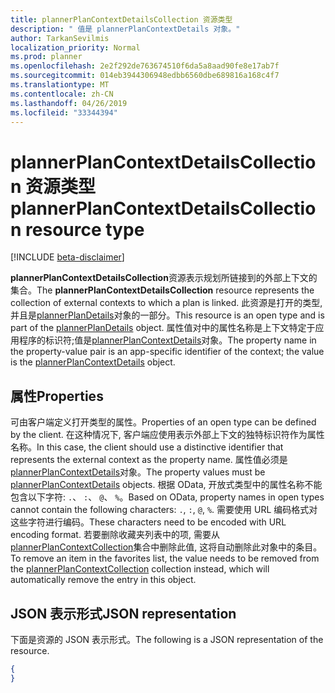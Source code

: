 ```yaml
---
title: plannerPlanContextDetailsCollection 资源类型
description: " 值是 plannerPlanContextDetails 对象。"
author: TarkanSevilmis
localization_priority: Normal
ms.prod: planner
ms.openlocfilehash: 2e2f292de763674510f6da5a8aad90fe8e17ab7f
ms.sourcegitcommit: 014eb3944306948edbb6560dbe689816a168c4f7
ms.translationtype: MT
ms.contentlocale: zh-CN
ms.lasthandoff: 04/26/2019
ms.locfileid: "33344394"
---
```

# <a name="plannerplancontextdetailscollection-resource-type"></a><span data-ttu-id="fd108-103">plannerPlanContextDetailsCollection 资源类型</span><span class="sxs-lookup"><span data-stu-id="fd108-103">plannerPlanContextDetailsCollection resource type</span></span>

[!INCLUDE [beta-disclaimer](../../includes/beta-disclaimer.md)]


<span data-ttu-id="fd108-104">**plannerPlanContextDetailsCollection**资源表示规划所链接到的外部上下文的集合。</span><span class="sxs-lookup"><span data-stu-id="fd108-104">The **plannerPlanContextDetailsCollection** resource represents the collection of external contexts to which a plan is linked.</span></span> <span data-ttu-id="fd108-105">此资源是打开的类型, 并且是[plannerPlanDetails](plannerplandetails.md)对象的一部分。</span><span class="sxs-lookup"><span data-stu-id="fd108-105">This resource is an open type and is part of the [plannerPlanDetails](plannerplandetails.md) object.</span></span> <span data-ttu-id="fd108-106">属性值对中的属性名称是上下文特定于应用程序的标识符;值是[plannerPlanContextDetails](plannerplancontextdetails.md)对象。</span><span class="sxs-lookup"><span data-stu-id="fd108-106">The property name in the property-value pair is an app-specific identifier of the context; the value is the [plannerPlanContextDetails](plannerplancontextdetails.md) object.</span></span>


## <a name="properties"></a><span data-ttu-id="fd108-107">属性</span><span class="sxs-lookup"><span data-stu-id="fd108-107">Properties</span></span>
<span data-ttu-id="fd108-108">可由客户端定义打开类型的属性。</span><span class="sxs-lookup"><span data-stu-id="fd108-108">Properties of an open type can be defined by the client.</span></span> <span data-ttu-id="fd108-109">在这种情况下, 客户端应使用表示外部上下文的独特标识符作为属性名称。</span><span class="sxs-lookup"><span data-stu-id="fd108-109">In this case, the client should use a distinctive identifier that represents the external context as the property name.</span></span> <span data-ttu-id="fd108-110">属性值必须是[plannerPlanContextDetails](plannerplancontextdetails.md)对象。</span><span class="sxs-lookup"><span data-stu-id="fd108-110">The property values must be [plannerPlanContextDetails](plannerplancontextdetails.md) objects.</span></span> <span data-ttu-id="fd108-111">根据 OData, 开放式类型中的属性名称不能包含以下字符: `.`、 `:`、 `@`、 `%`。</span><span class="sxs-lookup"><span data-stu-id="fd108-111">Based on OData, property names in open types cannot contain the following characters: `.`, `:`, `@`, `%`.</span></span> <span data-ttu-id="fd108-112">需要使用 URL 编码格式对这些字符进行编码。</span><span class="sxs-lookup"><span data-stu-id="fd108-112">These characters need to be encoded with URL encoding format.</span></span> <span data-ttu-id="fd108-113">若要删除收藏夹列表中的项, 需要从[plannerPlanContextCollection](plannerplancontextcollection.md)集合中删除此值, 这将自动删除此对象中的条目。</span><span class="sxs-lookup"><span data-stu-id="fd108-113">To remove an item in the favorites list, the value needs to be removed from the [plannerPlanContextCollection](plannerplancontextcollection.md) collection instead, which will automatically remove the entry in this object.</span></span>

## <a name="json-representation"></a><span data-ttu-id="fd108-114">JSON 表示形式</span><span class="sxs-lookup"><span data-stu-id="fd108-114">JSON representation</span></span>
<span data-ttu-id="fd108-115">下面是资源的 JSON 表示形式。</span><span class="sxs-lookup"><span data-stu-id="fd108-115">The following is a JSON representation of the resource.</span></span>

<!-- {
  "blockType": "resource",
  "optionalProperties": [

  ],
  "@odata.type": "microsoft.graph.plannerPlanContextDetailsCollection"
}-->

```json
{
}

```
<!-- uuid: 8fcb5dbc-d5aa-4681-8e31-b001d5168d79
2015-10-25 14:57:30 UTC -->
<!--
{
  "type": "#page.annotation",
  "description": "plannerPlanContextDetailsCollection resource",
  "keywords": "",
  "section": "documentation",
  "tocPath": "",
  "suppressions": []
}
-->
